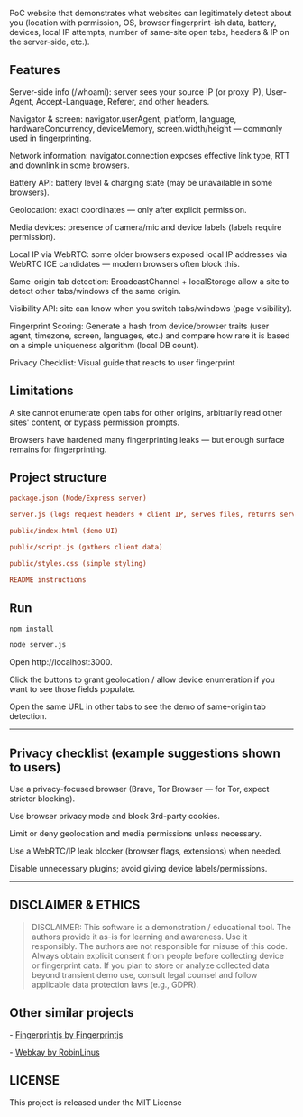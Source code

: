 PoC website that demonstrates what websites can legitimately detect about you (location with permission, OS, browser fingerprint-ish data, battery, devices, local IP attempts, number of same-site open tabs, headers & IP on the server-side, etc.).



## Features

Server-side info (/whoami): server sees your source IP (or proxy IP), User-Agent, Accept-Language, Referer, and other headers.

Navigator & screen: navigator.userAgent, platform, language, hardwareConcurrency, deviceMemory, screen.width/height — commonly used in fingerprinting.

Network information: navigator.connection exposes effective link type, RTT and downlink in some browsers.

Battery API: battery level & charging state (may be unavailable in some browsers).

Geolocation: exact coordinates — only after explicit permission.

Media devices: presence of camera/mic and device labels (labels require permission).

Local IP via WebRTC: some older browsers exposed local IP addresses via WebRTC ICE candidates — modern browsers often block this.

Same-origin tab detection: BroadcastChannel + localStorage allow a site to detect other tabs/windows of the same origin.

Visibility API: site can know when you switch tabs/windows (page visibility).

Fingerprint Scoring: Generate a hash from device/browser traits (user agent, timezone, screen, languages, etc.) and compare how rare it is based on a simple uniqueness algorithm (local DB count).

Privacy Checklist: Visual guide that reacts to user fingerprint



## Limitations

A site cannot enumerate open tabs for other origins, arbitrarily read other sites' content, or bypass permission prompts. 

Browsers have hardened many fingerprinting leaks — but enough surface remains for fingerprinting.


## Project structure

```ini
package.json (Node/Express server)

server.js (logs request headers + client IP, serves files, returns server-side info)

public/index.html (demo UI)

public/script.js (gathers client data)

public/styles.css (simple styling)

README instructions
```


## Run
```bash
npm install

node server.js
```

Open http://localhost:3000.

Click the buttons to grant geolocation / allow device enumeration if you want to see those fields populate.

Open the same URL in other tabs to see the demo of same-origin tab detection.

---

## Privacy checklist (example suggestions shown to users)

Use a privacy-focused browser (Brave, Tor Browser — for Tor, expect stricter blocking).

Use browser privacy mode and block 3rd-party cookies.

Limit or deny geolocation and media permissions unless necessary.

Use a WebRTC/IP leak blocker (browser flags, extensions) when needed.

Disable unnecessary plugins; avoid giving device labels/permissions.

---

## DISCLAIMER & ETHICS

> DISCLAIMER: This software is a demonstration / educational tool. The authors provide it as-is for learning and awareness. Use it responsibly. The authors are not responsible for misuse of this code. Always obtain explicit consent from people before collecting device or fingerprint data. If you plan to store or analyze collected data beyond transient demo use, consult legal counsel and follow applicable data protection laws (e.g., GDPR).


## Other similar projects

\- [Fingerprintjs by Fingerprintjs](https://github.com/fingerprintjs/fingerprintjs)

\- [Webkay by RobinLinus](https://webkay.robinlinus.com/)


## LICENSE

This project is released under the MIT License